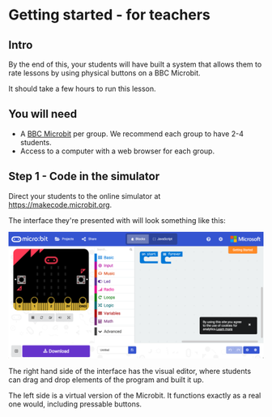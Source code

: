 # Getting started - for teachers

## Intro

By the end of this, your students will have built a system that allows them
to rate lessons by using physical buttons on a BBC Microbit.

It should take a few hours to run this lesson.

## You will need

* A [BBC Microbit](http://microbit.org/) per group. We recommend each group to have 2-4
students.
* Access to a computer with a web browser for each group.

## Step 1 - Code in the simulator

Direct your students to the online simulator at https://makecode.microbit.org.

The interface they're presented with will look something like this:

![](assets/0.png)

The right hand side of the interface has the visual editor, where students can drag and drop elements of the program and built it up.

The left side is a virtual version of the Microbit. It functions exactly as a real one would, including pressable buttons.
